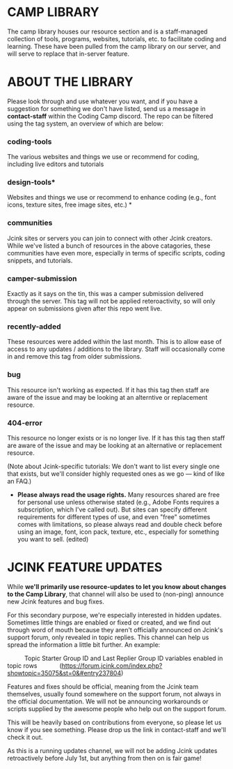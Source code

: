 # CAMP LIBRARY
The camp library houses our resource section and is a staff-managed collection of tools, programs, websites, tutorials, etc. to facilitate coding and learning. These have been pulled from the camp library on our server, and will serve to replace that in-server feature. 

# ABOUT THE LIBRARY

Please look through and use whatever you want, and if you have a suggestion for something we don't have listed, send us a message in **contact-staff** within the Coding Camp discord. The repo can be filtered using the tag system, an overview of which are below:

### coding-tools 
The various websites and things we use or recommend for coding, including live editors and tutorials

### design-tools*
Websites and things we use or recommend to enhance coding (e.g., font icons, texture sites, free image sites, etc.) * 

### communities 
Jcink sites or servers you can join to connect with other Jcink creators. While we've listed a bunch of resources in the above catagories, these communities have even more, especially in terms of specific scripts, coding snippets, and tutorials. 

### camper-submission
Exactly as it says on the tin, this was a camper submission delivered through the server. This tag will not be applied reteroactivity, so will only appear on submissions given after this repo went live.

### recently-added
These resources were added within the last month. This is to allow ease of access to any updates / additions to the library. Staff will occasionally come in and remove this tag from older submissions.

### bug
This resource isn't working as expected. If it has this tag then staff are aware of the issue and may be looking at an alterntive or replacement resource.

### 404-error
This resource no longer exists or is no longer live. If it has this tag then staff are aware of the issue and may be looking at an alternative or replacement resource.

(Note about Jcink-specific tutorials: We don't want to list every single one that exists, but we'll consider highly requested ones as we go — kind of like an FAQ.) 

* **Please always read the usage rights.** Many resources shared are free for personal use unless otherwise stated (e.g., Adobe Fonts requires a subscription, which I've called out). But sites can specify different requirements for different types of use, and even "free" sometimes comes with limitations, so please always read and double check before using an image, font, icon pack, texture, etc., especially for something you want to sell. (edited)

# JCINK FEATURE UPDATES
While **we'll primarily use resource-updates to let you know about changes to the Camp Library**, that channel will also be used to (non-ping) announce new Jcink features and bug fixes. 

For this secondary purpose, we're especially interested in hidden updates. Sometimes little things are enabled or fixed or created, and we find out through word of mouth because they aren't officially announced on Jcink's support forum, only revealed in topic replies. This channel can help us spread the information a little bit further.  An example:

&nbsp; &nbsp; &nbsp; &nbsp; &nbsp; Topic Starter Group ID and Last Replier Group ID variables enabled in topic rows 
&nbsp; &nbsp; &nbsp; &nbsp; &nbsp; &nbsp; (https://forum.jcink.com/index.php?showtopic=35075&st=0&#entry237804)

Features and fixes should be official, meaning from the Jcink team themselves, usually found somewhere on the support forum, not always in the official documentation. We will not be announcing workarounds or scripts supplied by the awesome people who help out on the support forum.

This will be heavily based on contributions from everyone, so please let us know if you see something. Please drop us the link in contact-staff and we'll check it out. 

As this is a running updates channel, we will not be adding Jcink updates retroactively before July 1st, but anything from then on is fair game!
